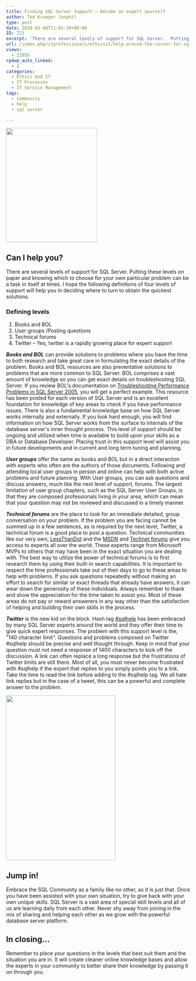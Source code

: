 ```yaml
---
title: Finding SQL Server Support – Become an expert yourself
author: Ted Krueger (onpnt)
type: post
date: 2010-03-08T11:01:39+00:00
ID: 721
excerpt: 'There are several levels of support for SQL Server.  Putting these levels on paper and knowing which to choose for your own particular problem can be a task in itself at times. I hope the following definitions of four levels of support will help you in deciding where to turn to obtain the quickest solutions'
url: /index.php/itprofessionals/ethicsit/help-around-the-corner-for-sql/
views:
  - 22855
rp4wp_auto_linked:
  - 1
categories:
  - Ethics and IT
  - IT Processes
  - IT Service Management
tags:
  - community
  - help
  - sql server

---
```

<div class="image_block">
  <img src="/wp-content/uploads/blogs/ITProfessionals/spleen.gif" alt="" title="" width="250" height="312" />
</div>



## Can I help you?

There are several levels of support for SQL Server. Putting these levels on paper and knowing which to choose for your own particular problem can be a task in itself at times. I hope the following definitions of four levels of support will help you in deciding where to turn to obtain the quickest solutions. 

### Defining levels

  1. Books and BOL
  2. User groups /Posting questions
  3. Technical forums
  4. Twitter – Yes, twitter is a rapidly growing place for expert support

**_Books and BOL_** can provide solutions to problems where you have the time to both research and take great care in formulating the exact details of the problem. Books and BOL resources are also preventative solutions to problems that are more common to SQL Server. BOL comprises a vast amount of knowledge so you can get exact details on troubleshooting SQL Server. If you review BOL's documentation on [Troubleshooting Performance Problems in SQL Server 2005][1], you will get a perfect example. This resource has been posted for each version of SQL Server and is an excellent foundation for knowledge of key areas to check if you have performance issues. There is also a fundamental knowledge base on how SQL Server works internally and externally. If you look hard enough, you will find information on how SQL Server works from the surface to internals of the database server's inner thought process. This level of support should be ongoing and utilized when time is available to build upon your skills as a DBA or Database Developer. Placing trust in this support level will assist you in future developments and in current and long term tuning and planning. 

**_User groups_** offer the same as books and BOL but in a direct interaction with experts who often are the authors of those documents. Following and attending local user groups in person and online can help with both active problems and future planning. With User groups, you can ask questions and discuss answers, much like the next level of support, forums. The largest limitation of user group chapters, such as the SQL Server User Groups, is that they are composed professionals living in your area, which can mean that your question may not be reviewed and discussed in a timely manner. 

**_Technical forums_** are the place to look for an immediate detailed, group conversation on your problem. If the problem you are facing cannot be summed up in a few sentences, as is required by the next level, Twitter, a technical forum is a good place to post a question. Technical communities like our very own, [LessThanDot][2] and the [MSDN][3] and [Technet forums][4] give you access to experts all over the world. These experts range from Microsoft MVPs to others that may have been in the exact situation you are dealing with. The best way to utilize the power of technical forums is to first research them by using their built-in search capabilities. It is important to respect the time professionals take out of their days to go to these areas to help with problems. If you ask questions repeatedly without making an effort to search for similar or exact threads that already have answers, it can wear down the generosity of these individuals. Always remember to thank and show the appreciation for the time taken to assist you. Most of these areas do not pay or reward answerers in any way other than the satisfaction of helping and building their own skills in the process. 

**_Twitter_** is the new kid on the block. Hash tag [#sqlhelp][5] has been embraced by many SQL Server experts around the world and they offer their time to give quick expert responses. The problem with this support level is the, "140 character limit". Questions and problems composed on Twitter #sqlhelp should be precise and well thought through. Keep in mind that your question must not need a response of 1400 characters to kick off the discussion. A link can often replace a long response but the frustrations of Twitter limits are still there. Most of all, you must never become frustrated with #sqlhelp if the expert that replies to you simply points you to a link. Take the time to read the link before adding to the #sqlhelp tag. We all hate link replies but in the case of a tweet, this can be a powerful and complete answer to the problem. 

<div class="image_block">
  <img src="/wp-content/uploads/blogs/ITProfessionals/fall.gif" alt="" title="" width="300" height="450" />
</div>



## Jump in!

Embrace the SQL Community as a family like no other, as it is just that. Once you have been assisted with your own situation, try to give back with your own unique skills. SQL Server is a vast area of special skill levels and all of us are learning daily from each other. Never shy away from joining in the mix of sharing and helping each other as we grow with the powerful database server platform.

## In closing...

Remember to place your questions in the levels that best suit them and the situation you are in. It will create cleaner online knowledge bases and allow the experts in your community to better share their knowledge by passing it on through you.

 [1]: http://msdn.microsoft.com/en-us/library/cc966540.aspx
 [2]: http://forum.ltd.local/
 [3]: http://social.msdn.microsoft.com/Forums/en-US/categories
 [4]: http://social.technet.microsoft.com/Forums/en-us/categories/
 [5]: http://search.twitter.com/search?q=%23sqlhelp